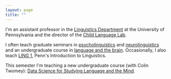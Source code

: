 ```yaml
---
layout: page
title: ""
---
```


I'm an assistant professor in the [Linguistics Department](https://www.ling.upenn.edu) at the University of Pennsylvania and the director of the [Child Language Lab](http://web.childlanglab.com/). 

I often teach graduate seminars in [psycholinguistics](/ling607) and [neurolinguistics](/neurolinguistics) and an undergraduate course in [language and the brain](/ling104). Occasionally, I also teach [LING 1](/ling001), Penn's Introduction to Linguistics.

This semester I'm teaching a new undergraduate course (with Colin Twomey): [Data Science for Studying Language and the Mind](/ling172).
